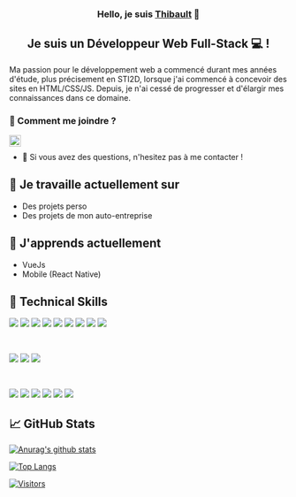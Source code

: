 
<h3 align="center">
Hello, je suis <a href="https://thankful-bush-00a848b03.3.azurestaticapps.net" target="_blank" rel="noreferrer">Thibault</a> 👋
</h3>

<h2 align="center">
Je suis un Développeur Web Full-Stack 💻 !
</h2> 

Ma passion pour le développement web a commencé durant mes années d'étude, plus précisement en STI2D, lorsque j'ai commencé à concevoir des sites en HTML/CSS/JS. Depuis, je n'ai cessé de progresser et d'élargir mes connaissances dans ce domaine.

### 🤝 Comment me joindre ?

<a href="https://www.linkedin.com/in/thibault-derouin-3b49481b8/"><img align="left" src="https://raw.githubusercontent.com/yushi1007/yushi1007/main/images/linkedin.svg" alt="Thibault Derouin | LinkedIn" width="21px"/></a>
</br>
- 💬 Si vous avez des questions, n'hesitez pas à me contacter !

## 🔭 Je travaille actuellement sur

- Des projets perso
- Des projets de mon auto-entreprise

## 🌱 J'apprends actuellement

- VueJs
- Mobile (React Native)


## 💼 Technical Skills

![](https://img.shields.io/badge/Code-React-informational?style=flat&logo=react&color=61DAFB)
![](https://img.shields.io/badge/Code-Node.js-informational?style=flat&logo=node.js&logoColor=white)
![](https://img.shields.io/badge/Code-Redux-informational?style=flat&logo=Redux&color=764ABC)
![](https://img.shields.io/badge/Code-JavaScript-informational?style=flat&logo=JavaScript&color=F7DF1E)
![](https://img.shields.io/badge/Code-Ruby-informational?style=flat&logo=Ruby&color=CC342D)
![](https://img.shields.io/badge/Code-Ruby_on_Rails-informational?style=flat&logo=Ruby-On-Rails&color=CC0000)
![](https://img.shields.io/badge/Code-HTML5-informational?style=flat&logo=HTML5&color=E34F26)
![](https://img.shields.io/badge/Code-PostgreSQL-informational?style=flat&logo=PostgreSQL&color=336791)
![](https://img.shields.io/badge/Code-SQLite-informational?style=flat&logo=SQLite&color=003B57)

</br>

![](https://img.shields.io/badge/Style-Bootstrap-informational?style=flat&logo=Bootstrap&color=7952B3)
![](https://img.shields.io/badge/Style-CSS3-informational?style=flat&logo=CSS3&color=1572B6)
![](https://img.shields.io/badge/Style-styled--components-informational?style=flat&logo=styled-components&color=DB7093)


</br>

![](https://img.shields.io/badge/Tools-Figma-informational?style=flat&logo=Figma&color=F24E1E)
![](https://img.shields.io/badge/Tools-NPM-informational?style=flat&logo=NPM&color=CB3837)
![](https://img.shields.io/badge/Tools-Heroku-informational?style=flat&logo=Heroku&color=430098)
![](https://img.shields.io/badge/Tools-Netlify-informational?style=flat&logo=netlify&color=00C7B7)
![](https://img.shields.io/badge/Tools-Git-informational?style=flat&logo=Git&color=F05032)
![](https://img.shields.io/badge/Tools-GitHub-informational?style=flat&logo=GitHub&color=181717)

## 📈 GitHub Stats 

[![Anurag's github stats](https://github-readme-stats.vercel.app/api?username=yushi1007)](https://github.com/yushi1007)

[![Top Langs](https://github-readme-stats.vercel.app/api/top-langs/?username=yushi1007&layout=compact)](https://github.com/yushi1007)

[![Visitors](https://visitor-badge.glitch.me/badge?page_id=yushi1007.yushi1007)](https://www.yushi.dev/)

